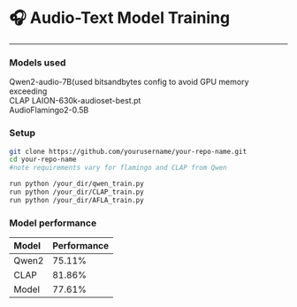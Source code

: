 # 🎧 Audio-Text Model Training
---
### Models used
Qwen2-audio-7B(used bitsandbytes config to avoid GPU memory exceeding   
CLAP LAION-630k-audioset-best.pt  
AudioFlamingo2-0.5B

### Setup
```bash
git clone https://github.com/yourusername/your-repo-name.git
cd your-repo-name
#note requirements vary for flamingo and CLAP from Qwen
```
```bash
run python /your_dir/qwen_train.py
run python /your_dir/CLAP_train.py
run python /your_dir/AFLA_train.py
```
### Model performance
| Model | Performance |
|:------|:-------------|
| Qwen2 | 75.11% |
| CLAP  | 81.86% |
| Model | 77.61% |
